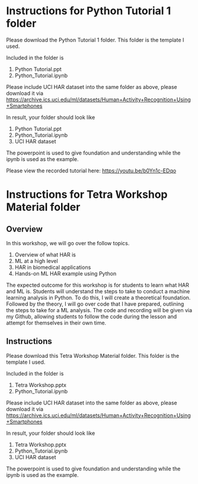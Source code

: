 # Instructions for Python Tutorial 1 folder

Please download the Python Tutorial 1 folder. This folder is the template I used.

Included in the folder is 
1. Python Tutorial.ppt
2. Python_Tutorial.ipynb

Please include UCI HAR dataset into the same folder as above, please download it via https://archive.ics.uci.edu/ml/datasets/Human+Activity+Recognition+Using+Smartphones 

In result, your folder should look like
1. Python Tutorial.ppt
2. Python_Tutorial.ipynb
3. UCI HAR dataset

The powerpoint is used to give foundation and understanding while the ipynb is used as the example.

Please view the recorded tutorial here: https://youtu.be/b0Yn1c-EDqo




# Instructions for Tetra Workshop Material folder

## Overview
In this workshop, we will go over the follow topics. 

1. Overview of what HAR is
2. ML at a high level
3. HAR in biomedical applications
4. Hands-on ML HAR example using Python

The expected outcome for this workshop is for students to learn what HAR and ML is. Students will understand the steps to take to conduct a machine learning analysis in Python. To do this, I will create a theoretical foundation. Followed by the theory, I will go over code that I have prepared, outlining the steps to take for a ML analysis. The code and recording will be given via my Github, allowing students to follow the code during the lesson and attempt for themselves in their own time.

## Instructions

Please download this Tetra Workshop Material folder. This folder is the template I used.

Included in the folder is 
1. Tetra Workshop.pptx
2. Python_Tutorial.ipynb

Please include UCI HAR dataset into the same folder as above, please download it via https://archive.ics.uci.edu/ml/datasets/Human+Activity+Recognition+Using+Smartphones 

In result, your folder should look like
1. Tetra Workshop.pptx
2. Python_Tutorial.ipynb
3. UCI HAR dataset

The powerpoint is used to give foundation and understanding while the ipynb is used as the example.



